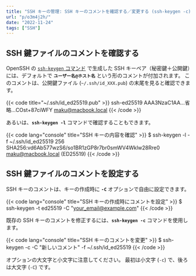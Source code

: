 ```yaml
---
title: "SSH キーの管理: SSH キーのコメントを確認する／変更する (ssh-keygen -c)"
url: "p/o3m4j2h/"
date: "2022-11-24"
tags: ["SSH"]
---
```


SSH 鍵ファイルのコメントを確認する
----

OpenSSH の [`ssh-keygen` コマンド](/p/ftducs9/) で生成した SSH キーペア（秘密鍵＋公開鍵）には、デフォルトで __`ユーザー名@ホスト名`__ という形のコメントが付加されます。
このコメントは、公開鍵ファイル (`~/.ssh/id_XXX.pub`) の末尾を見ると確認できます。

{{< code title="~/.ssh/id_ed25519.pub" >}}
ssh-ed25519 AAA3NzaC1AA...省略...COst+87ciWFY maku@macbook.local
{{< /code >}}

あるいは、__`ssh-keygen -l`__ コマンドで確認することもできます。

{{< code lang="console" title="SSH キーの内容を確認" >}}
$ ssh-keygen -l -f ~/.ssh/id_ed25519
256 SHA256:vd6Ab577wzS6/so1BR1zGP8r7br0smWV4Wklw28Rre0 maku@macbook.local (ED25519)
{{< /code >}}


SSH 鍵ファイルのコメントを設定する
----

SSH キーのコメントは、キーの作成時に __`-C`__ オプションで自由に設定できます。

{{< code lang="console" title="SSH キーの作成時にコメントを設定" >}}
$ ssh-keygen -t ed25519 -C "your_email@example.com"
{{< /code >}}

既存の SSH キーのコメントを修正するには、__`ssh-keygen -c`__ コマンドを使用します。

{{< code lang="console" title="SSH キーのコメントを変更" >}}
$ ssh-keygen -c -C "新しいコメント" -f ~/.ssh/id_ed25519
{{< /code >}}

オプションの大文字と小文字に注意してください。
最初は小文字 (`-c`) で、後ろは大文字 (`-C`) です。

